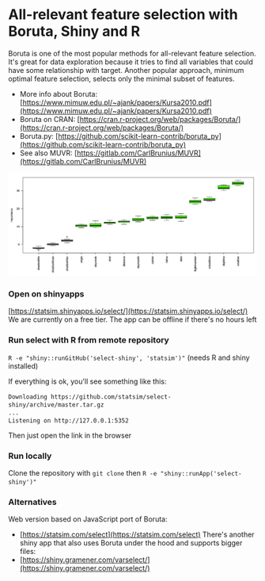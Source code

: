 # All-relevant feature selection with Boruta, Shiny and R
Boruta is one of the most popular methods for all-relevant feature selection. It's great for data exploration because it tries to find all variables that could have some relationship with target. Another popular approach, minimum optimal feature selection, selects only the minimal subset of features. 
* More info about Boruta: [https://www.mimuw.edu.pl/~ajank/papers/Kursa2010.pdf](https://www.mimuw.edu.pl/~ajank/papers/Kursa2010.pdf)
* Boruta on CRAN: [https://cran.r-project.org/web/packages/Boruta/](https://cran.r-project.org/web/packages/Boruta/)
* Boruta.py: [https://github.com/scikit-learn-contrib/boruta_py](https://github.com/scikit-learn-contrib/boruta_py)
* See also MUVR: [https://gitlab.com/CarlBrunius/MUVR](https://gitlab.com/CarlBrunius/MUVR)

![Boruta results](https://raw.githubusercontent.com/statsim/select-shiny/master/images/boruta.png "Boruta all-relevant feature selection results")

### Open on shinyapps
[https://statsim.shinyapps.io/select/](https://statsim.shinyapps.io/select/)
We are currently on a free tier. The app can be offline if there's no hours left

### Run select with R from remote repository
`R -e "shiny::runGitHub('select-shiny', 'statsim')"` (needs R and shiny installed)

If everything is ok, you'll see something like this:

```
Downloading https://github.com/statsim/select-shiny/archive/master.tar.gz
...
Listening on http://127.0.0.1:5352
```

Then just open the link in the browser

### Run locally
Clone the repository with `git clone` then `R -e "shiny::runApp('select-shiny')"`

### Alternatives
Web version based on JavaScript port of Boruta:
* [https://statsim.com/select](https://statsim.com/select)
There's another shiny app that also uses Boruta under the hood and supports bigger files:
* [https://shiny.gramener.com/varselect/](https://shiny.gramener.com/varselect/)
